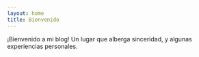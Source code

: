 ```yaml
---
layout: home
title: Bienvenido
---
```


¡Bienvenido a mi blog! Un lugar que alberga sinceridad, y algunas experiencias personales.
